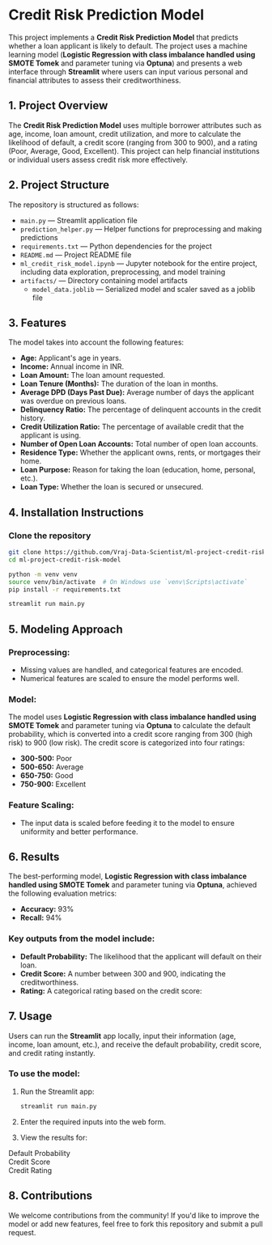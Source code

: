# Credit Risk Prediction Model

This project implements a **Credit Risk Prediction Model** that predicts whether a loan applicant is likely to default. The project uses a machine learning model (**Logistic Regression with class imbalance handled using SMOTE Tomek** and parameter tuning via **Optuna**) and presents a web interface through **Streamlit** where users can input various personal and financial attributes to assess their creditworthiness.


## 1. Project Overview

The **Credit Risk Prediction Model** uses multiple borrower attributes such as age, income, loan amount, credit utilization, and more to calculate the likelihood of default, a credit score (ranging from 300 to 900), and a rating (Poor, Average, Good, Excellent). This project can help financial institutions or individual users assess credit risk more effectively.


## 2. Project Structure

The repository is structured as follows:

- `main.py` — Streamlit application file
- `prediction_helper.py` — Helper functions for preprocessing and making predictions
- `requirements.txt` — Python dependencies for the project
- `README.md` — Project README file
- `ml_credit_risk_model.ipynb` — Jupyter notebook for the entire project, including data exploration, preprocessing, and model training
- `artifacts/` — Directory containing model artifacts
  - `model_data.joblib` — Serialized model and scaler saved as a joblib file



## 3. Features

The model takes into account the following features:
- **Age:** Applicant's age in years.
- **Income:** Annual income in INR.
- **Loan Amount:** The loan amount requested.
- **Loan Tenure (Months):** The duration of the loan in months.
- **Average DPD (Days Past Due):** Average number of days the applicant was overdue on previous loans.
- **Delinquency Ratio:** The percentage of delinquent accounts in the credit history.
- **Credit Utilization Ratio:** The percentage of available credit that the applicant is using.
- **Number of Open Loan Accounts:** Total number of open loan accounts.
- **Residence Type:** Whether the applicant owns, rents, or mortgages their home.
- **Loan Purpose:** Reason for taking the loan (education, home, personal, etc.).
- **Loan Type:** Whether the loan is secured or unsecured.


## 4. Installation Instructions

### Clone the repository
```bash
git clone https://github.com/Vraj-Data-Scientist/ml-project-credit-risk-model.git
cd ml-project-credit-risk-model

python -m venv venv
source venv/bin/activate  # On Windows use `venv\Scripts\activate`
pip install -r requirements.txt

streamlit run main.py
```

## 5. Modeling Approach

### Preprocessing:
- Missing values are handled, and categorical features are encoded.
- Numerical features are scaled to ensure the model performs well.

### Model:
The model uses **Logistic Regression with class imbalance handled using SMOTE Tomek** and parameter tuning via **Optuna** to calculate the default probability, which is converted into a credit score ranging from 300 (high risk) to 900 (low risk). The credit score is categorized into four ratings:
- **300-500:** Poor
- **500-650:** Average
- **650-750:** Good
- **750-900:** Excellent

### Feature Scaling:
- The input data is scaled before feeding it to the model to ensure uniformity and better performance.


## 6. Results

The best-performing model, **Logistic Regression with class imbalance handled using SMOTE Tomek** and parameter tuning via **Optuna**, achieved the following evaluation metrics:

- **Accuracy:** 93%
- **Recall:** 94%

### Key outputs from the model include:

- **Default Probability:** The likelihood that the applicant will default on their loan.
- **Credit Score:** A number between 300 and 900, indicating the creditworthiness.
- **Rating:** A categorical rating based on the credit score:


## 7. Usage

Users can run the **Streamlit** app locally, input their information (age, income, loan amount, etc.), and receive the default probability, credit score, and credit rating instantly.

### To use the model:

1. Run the Streamlit app:
   ```bash
   streamlit run main.py
   ```
   
2. Enter the required inputs into the web form.  

3. View the results for:  

Default Probability  
Credit Score  
Credit Rating  


## 8. Contributions

We welcome contributions from the community! If you'd like to improve the model or add new features, feel free to fork this repository and submit a pull request.

